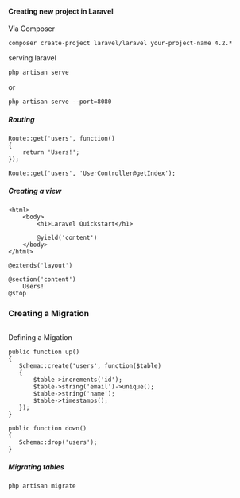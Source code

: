 #### Creating new project in Laravel
 Via Composer
```
composer create-project laravel/laravel your-project-name 4.2.*
```
 serving laravel
```
php artisan serve
```
or
```
php artisan serve --port=8080
```

##### Routing
```
Route::get('users', function()
{
    return 'Users!';
});
```
```
Route::get('users', 'UserController@getIndex');
```

##### Creating a view
```
<html>
    <body>
        <h1>Laravel Quickstart</h1>
 
        @yield('content')
    </body>
</html>
```

```
@extends('layout')
 
@section('content')
    Users!
@stop
```

### Creating a Migration

```php artisan migrate:make create_users_table
```

 Defining a Migation
 ```
 public function up()
{
    Schema::create('users', function($table)
    {
        $table->increments('id');
        $table->string('email')->unique();
        $table->string('name');
        $table->timestamps();
    });
}
 
public function down()
{
    Schema::drop('users');
}
 ```
##### Migrating tables
```
php artisan migrate
```

